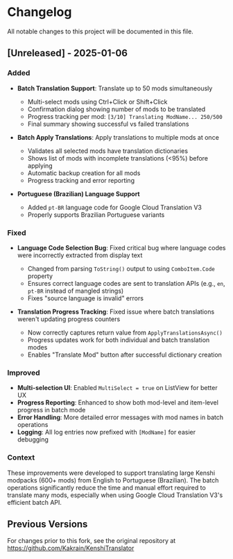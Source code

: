 # Changelog

All notable changes to this project will be documented in this file.

## [Unreleased] - 2025-01-06

### Added
- **Batch Translation Support**: Translate up to 50 mods simultaneously
  - Multi-select mods using Ctrl+Click or Shift+Click
  - Confirmation dialog showing number of mods to be translated
  - Progress tracking per mod: `[3/10] Translating ModName... 250/500`
  - Final summary showing successful vs failed translations

- **Batch Apply Translations**: Apply translations to multiple mods at once
  - Validates all selected mods have translation dictionaries
  - Shows list of mods with incomplete translations (<95%) before applying
  - Automatic backup creation for all mods
  - Progress tracking and error reporting

- **Portuguese (Brazilian) Language Support**
  - Added `pt-BR` language code for Google Cloud Translation V3
  - Properly supports Brazilian Portuguese variants

### Fixed
- **Language Code Selection Bug**: Fixed critical bug where language codes were incorrectly extracted from display text
  - Changed from parsing `ToString()` output to using `ComboItem.Code` property
  - Ensures correct language codes are sent to translation APIs (e.g., `en`, `pt-BR` instead of mangled strings)
  - Fixes "source language is invalid" errors

- **Translation Progress Tracking**: Fixed issue where batch translations weren't updating progress counters
  - Now correctly captures return value from `ApplyTranslationsAsync()`
  - Progress updates work for both individual and batch translation modes
  - Enables "Translate Mod" button after successful dictionary creation

### Improved
- **Multi-selection UI**: Enabled `MultiSelect = true` on ListView for better UX
- **Progress Reporting**: Enhanced to show both mod-level and item-level progress in batch mode
- **Error Handling**: More detailed error messages with mod names in batch operations
- **Logging**: All log entries now prefixed with `[ModName]` for easier debugging

### Context
These improvements were developed to support translating large Kenshi modpacks (600+ mods) from English to Portuguese (Brazilian). The batch operations significantly reduce the time and manual effort required to translate many mods, especially when using Google Cloud Translation V3's efficient batch API.

## Previous Versions
For changes prior to this fork, see the original repository at https://github.com/Kakrain/KenshiTranslator
